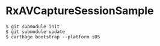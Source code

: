 # RxAVCaptureSessionSample

```
$ git submodule init
$ git submodule update
$ carthage bootstrap --platform iOS
```
